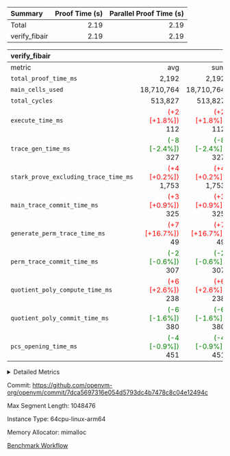 | Summary | Proof Time (s) | Parallel Proof Time (s) |
|:---|---:|---:|
| Total |  2.19 |  2.19 |
| verify_fibair |  2.19 |  2.19 |


| verify_fibair |||||
|:---|---:|---:|---:|---:|
|metric|avg|sum|max|min|
| `total_proof_time_ms ` |  2,192 |  2,192 |  2,192 |  2,192 |
| `main_cells_used     ` |  18,710,764 |  18,710,764 |  18,710,764 |  18,710,764 |
| `total_cycles        ` |  513,827 |  513,827 |  513,827 |  513,827 |
| `execute_time_ms     ` | <span style='color: red'>(+2 [+1.8%])</span> 112 | <span style='color: red'>(+2 [+1.8%])</span> 112 | <span style='color: red'>(+2 [+1.8%])</span> 112 | <span style='color: red'>(+2 [+1.8%])</span> 112 |
| `trace_gen_time_ms   ` | <span style='color: green'>(-8 [-2.4%])</span> 327 | <span style='color: green'>(-8 [-2.4%])</span> 327 | <span style='color: green'>(-8 [-2.4%])</span> 327 | <span style='color: green'>(-8 [-2.4%])</span> 327 |
| `stark_prove_excluding_trace_time_ms` | <span style='color: red'>(+4 [+0.2%])</span> 1,753 | <span style='color: red'>(+4 [+0.2%])</span> 1,753 | <span style='color: red'>(+4 [+0.2%])</span> 1,753 | <span style='color: red'>(+4 [+0.2%])</span> 1,753 |
| `main_trace_commit_time_ms` | <span style='color: red'>(+3 [+0.9%])</span> 325 | <span style='color: red'>(+3 [+0.9%])</span> 325 | <span style='color: red'>(+3 [+0.9%])</span> 325 | <span style='color: red'>(+3 [+0.9%])</span> 325 |
| `generate_perm_trace_time_ms` | <span style='color: red'>(+7 [+16.7%])</span> 49 | <span style='color: red'>(+7 [+16.7%])</span> 49 | <span style='color: red'>(+7 [+16.7%])</span> 49 | <span style='color: red'>(+7 [+16.7%])</span> 49 |
| `perm_trace_commit_time_ms` | <span style='color: green'>(-2 [-0.6%])</span> 307 | <span style='color: green'>(-2 [-0.6%])</span> 307 | <span style='color: green'>(-2 [-0.6%])</span> 307 | <span style='color: green'>(-2 [-0.6%])</span> 307 |
| `quotient_poly_compute_time_ms` | <span style='color: red'>(+6 [+2.6%])</span> 238 | <span style='color: red'>(+6 [+2.6%])</span> 238 | <span style='color: red'>(+6 [+2.6%])</span> 238 | <span style='color: red'>(+6 [+2.6%])</span> 238 |
| `quotient_poly_commit_time_ms` | <span style='color: green'>(-6 [-1.6%])</span> 380 | <span style='color: green'>(-6 [-1.6%])</span> 380 | <span style='color: green'>(-6 [-1.6%])</span> 380 | <span style='color: green'>(-6 [-1.6%])</span> 380 |
| `pcs_opening_time_ms ` | <span style='color: green'>(-4 [-0.9%])</span> 451 | <span style='color: green'>(-4 [-0.9%])</span> 451 | <span style='color: green'>(-4 [-0.9%])</span> 451 | <span style='color: green'>(-4 [-0.9%])</span> 451 |



<details>
<summary>Detailed Metrics</summary>

|  | verify_program_compile_ms | total_cells | stark_prove_excluding_trace_time_ms | quotient_poly_compute_time_ms | quotient_poly_commit_time_ms | perm_trace_commit_time_ms | pcs_opening_time_ms | main_trace_commit_time_ms |
| --- | --- | --- | --- | --- | --- | --- | --- |
|  | 5 | 65,536 | 64 | 2 | 13 | 0 | 33 | 13 | 

| air_name | rows | quotient_deg | main_cols | interactions | constraints | cells |
| --- | --- | --- | --- | --- | --- | --- |
| AccessAdapterAir<2> |  | 4 |  | 5 | 11 |  | 
| AccessAdapterAir<4> |  | 4 |  | 5 | 11 |  | 
| AccessAdapterAir<8> |  | 4 |  | 5 | 11 |  | 
| FibonacciAir | 32,768 | 1 | 2 |  | 5 | 65,536 | 
| FriReducedOpeningAir |  | 4 |  | 31 | 52 |  | 
| NativePoseidon2Air<BabyBearParameters>, 1> |  | 4 |  | 176 | 555 |  | 
| PhantomAir |  | 4 |  | 3 | 4 |  | 
| ProgramAir |  | 1 |  | 1 | 4 |  | 
| VariableRangeCheckerAir |  | 1 |  | 1 | 4 |  | 
| VmAirWrapper<AluNativeAdapterAir, FieldArithmeticCoreAir> |  | 4 |  | 15 | 23 |  | 
| VmAirWrapper<BranchNativeAdapterAir, BranchEqualCoreAir<1> |  | 4 |  | 11 | 22 |  | 
| VmAirWrapper<JalNativeAdapterAir, JalCoreAir> |  | 4 |  | 7 | 6 |  | 
| VmAirWrapper<NativeAdapterAir<2, 0>, PublicValuesCoreAir> |  | 4 |  | 11 | 22 |  | 
| VmAirWrapper<NativeLoadStoreAdapterAir<1>, NativeLoadStoreCoreAir<1> |  | 4 |  | 15 | 16 |  | 
| VmAirWrapper<NativeLoadStoreAdapterAir<4>, NativeLoadStoreCoreAir<4> |  | 4 |  | 15 | 16 |  | 
| VmAirWrapper<NativeVectorizedAdapterAir<4>, FieldExtensionCoreAir> |  | 4 |  | 15 | 23 |  | 
| VmConnectorAir |  | 4 |  | 3 | 8 |  | 
| VolatileBoundaryAir |  | 4 |  | 4 | 16 |  | 

| group | trace_gen_time_ms | total_proof_time_ms | total_cycles | total_cells | stark_prove_excluding_trace_time_ms | quotient_poly_compute_time_ms | quotient_poly_commit_time_ms | perm_trace_commit_time_ms | pcs_opening_time_ms | main_trace_commit_time_ms | main_cells_used | generate_perm_trace_time_ms | execute_time_ms |
| --- | --- | --- | --- | --- | --- | --- | --- | --- | --- | --- | --- | --- | --- |
| verify_fibair | 327 | 2,192 | 513,827 | 43,401,880 | 1,753 | 238 | 380 | 307 | 451 | 325 | 18,710,764 | 49 | 112 | 

| group | air_name | rows | prep_cols | perm_cols | main_cols | cells |
| --- | --- | --- | --- | --- | --- | --- |
| verify_fibair | AccessAdapterAir<2> | 65,536 |  | 12 | 11 | 1,507,328 | 
| verify_fibair | AccessAdapterAir<4> | 32,768 |  | 12 | 13 | 819,200 | 
| verify_fibair | AccessAdapterAir<8> | 128 |  | 12 | 17 | 3,712 | 
| verify_fibair | FriReducedOpeningAir | 1,024 |  | 36 | 25 | 62,464 | 
| verify_fibair | NativePoseidon2Air<BabyBearParameters>, 1> | 16,384 |  | 216 | 399 | 10,076,160 | 
| verify_fibair | PhantomAir | 16,384 |  | 8 | 6 | 229,376 | 
| verify_fibair | ProgramAir | 8,192 |  | 8 | 10 | 147,456 | 
| verify_fibair | VariableRangeCheckerAir | 262,144 | 2 | 8 | 1 | 2,359,296 | 
| verify_fibair | VmAirWrapper<AluNativeAdapterAir, FieldArithmeticCoreAir> | 262,144 |  | 20 | 29 | 12,845,056 | 
| verify_fibair | VmAirWrapper<BranchNativeAdapterAir, BranchEqualCoreAir<1> | 131,072 |  | 16 | 23 | 5,111,808 | 
| verify_fibair | VmAirWrapper<JalNativeAdapterAir, JalCoreAir> | 16,384 |  | 12 | 9 | 344,064 | 
| verify_fibair | VmAirWrapper<NativeLoadStoreAdapterAir<1>, NativeLoadStoreCoreAir<1> | 131,072 |  | 24 | 22 | 6,029,312 | 
| verify_fibair | VmAirWrapper<NativeLoadStoreAdapterAir<4>, NativeLoadStoreCoreAir<4> | 16,384 |  | 24 | 31 | 901,120 | 
| verify_fibair | VmAirWrapper<NativeVectorizedAdapterAir<4>, FieldExtensionCoreAir> | 8,192 |  | 20 | 38 | 475,136 | 
| verify_fibair | VmConnectorAir | 2 | 1 | 8 | 4 | 24 | 
| verify_fibair | VolatileBoundaryAir | 131,072 |  | 8 | 11 | 2,490,368 | 

</details>


Commit: https://github.com/openvm-org/openvm/commit/7dca5697316e054d5793dc4b7478c8c04e12494c

Max Segment Length: 1048476

Instance Type: 64cpu-linux-arm64

Memory Allocator: mimalloc

[Benchmark Workflow](https://github.com/openvm-org/openvm/actions/runs/13018787587)
